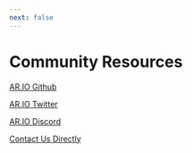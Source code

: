 ```yaml
---
next: false
---
```


# Community Resources

[AR.IO Github](https://github.com/ar-io)

[AR.IO Twitter](https://twitter.com/ar_io_network)

[AR.IO Discord](https://discord.gg/7zUPfN4D6g)

[Contact Us Directly](mailto:info@ar.io)